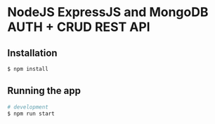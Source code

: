 # NodeJS ExpressJS and MongoDB AUTH + CRUD REST API 

## Installation

```bash
$ npm install
```

## Running the app

```bash
# development
$ npm run start

```
